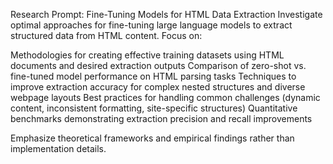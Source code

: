 Research Prompt: Fine-Tuning Models for HTML Data Extraction
Investigate optimal approaches for fine-tuning large language models to extract structured data from HTML content. Focus on:

Methodologies for creating effective training datasets using HTML documents and desired extraction outputs
Comparison of zero-shot vs. fine-tuned model performance on HTML parsing tasks
Techniques to improve extraction accuracy for complex nested structures and diverse webpage layouts
Best practices for handling common challenges (dynamic content, inconsistent formatting, site-specific structures)
Quantitative benchmarks demonstrating extraction precision and recall improvements

Emphasize theoretical frameworks and empirical findings rather than implementation details.